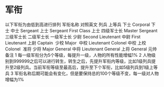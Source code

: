# 军衔


以下军衔为由低到高进行排列
军衔名称 对照英文
列兵 
上等兵 
下士 Corporal 下士
中士 Sergeant
上士 Sergeant First Class 上士
四级军士长 Master Sergeant
三级军士长 
二级军士长 
一级军士长 
少尉 Second Lieutenant
中尉 First Lieutenant
上尉 Captain 
少校 Major 
中校 Lieutenant Colonel 中校
上校 Colonel 
准将 
少将 Major General
中将 Lieutenant General
上将 General
元帅 
备注
1 每一级军衔分为5个等级，每提升一级，人物的所有性能增幅1%
2 人物级别到999999之后可以进行转生，转生之后，先提升军衔内等级，比如1级列兵提升至2级列兵。当前军衔等级至最高后，提升至下个军衔，比如5级列兵到1级上等兵
3 军衔名称后期可能会有变化，但是要保持总的100个等级不变，每一级对人物增幅为1%